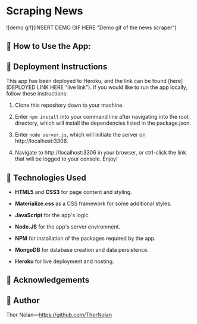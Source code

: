 Scraping News
=============================================


![demo gif](INSERT DEMO GIF HERE "Demo gif of the news scraper")

## 🔑 How to Use the App:



## 📁 Deployment Instructions

This app has been deployed to Heroku, and the link can be found [here](DEPLOYED LINK HERE "live link"). If you would like to run the app locally, follow these instructions: 

1. Clone this repository down to your machine.
   
2. Enter `npm install` into your command line after navigating into the root directory, which will install the dependencies listed in the package.json.
   
3. Enter `node server.js`, which will initiate the server on http://localhost:3306.
   
4. Navigate to http://localhost:3306 in your browser, or ctrl-click the link that will be logged to your console. Enjoy!

## 🔧 Technologies Used  

+ **HTML5** and **CSS3** for page content and styling.

+ **Materialize.css** as a CSS framework for some additional styles.

+ **JavaScript** for the app's logic.
  
+ **Node.JS** for the app's server environment.

+ **NPM** for installation of the packages required by the app.
  
+ **MongoDB** for database creation and data persistence.
  
+ **Heroku** for live deployment and hosting.

## 🌟 Acknowledgements

    
## 🌌 Author 

Thor Nolan—https://github.com/ThorNolan
